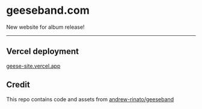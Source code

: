 # geeseband.com

 New website for album release!

---

## Vercel deployment

[geese-site.vercel.app](https://geese-site.vercel.app/)

## Credit

This repo contains code and assets from  [andrew-rinato/geeseband](https://github.com/andrew-rinato/geeseband)
